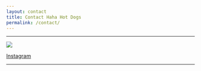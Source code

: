 ```yaml
---
layout: contact
title: Contact Haha Hot Dogs
permalink: /contact/
---
```


---
<div class="contact-social">
  <div class="contact-social-link">
    <a href="https://www.instagram.com/hahahotdogs/">
      <img src="{{ "/assets/images/contact-instagram.svg" | relative_url }}" />
      <p>Instagram</p>
    </a>
  </div>
</div>

---


<!--
## Email
<form name="contact" class="contact-form" action="https://getform.io/f/4148fa5c-95c9-48c2-adcf-1fa77f46d4e5" method="POST">
  <div class="contact-form-personal-info">
    <div>
      <label for="name">Your Name</label>
      <input type="text" name="name" />
    </div>
    <div>
      <label for="email">Your Email Address</label>
      <input type="email" name="email" />
    </div>
  </div>
  <div class="contact-message">
    <label for="message">Message</label>
    <textarea name="message"></textarea>
  </div>
  <p>
    <button type="submit" class="btn-lrg btn-lrg-light btn-full-width-mobile">Send Email</button>
  </p>
</form>

---
-->
